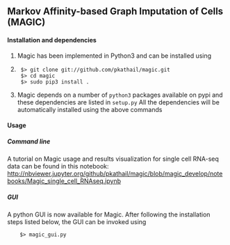 Markov Affinity-based Graph Imputation of Cells (MAGIC)
-------------------------------------------------------


#### Installation and dependencies
1. Magic has been implemented in Python3 and can be installed using
2. 
        $> git clone git://github.com/pkathail/magic.git
        $> cd magic
        $> sudo pip3 install .

2. Magic depends on a number of `python3` packages available on pypi and these dependencies are listed in `setup.py`
All the dependencies will be automatically installed using the above commands

#### Usage

##### Command line
A tutorial on Magic usage and results visualization for single cell RNA-seq data can be found in this notebook: http://nbviewer.jupyter.org/github/pkathail/magic/blob/magic_develop/notebooks/Magic_single_cell_RNAseq.ipynb


##### GUI
A python GUI is now available for Magic. After following the installation steps listed below, the GUI can be invoked using

        $> magic_gui.py

